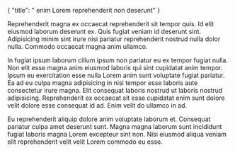 {
  "title": " enim Lorem reprehenderit non deserunt"
}

Reprehenderit magna ex occaecat reprehenderit sit tempor quis. Id elit eiusmod laborum deserunt ex. Quis fugiat veniam id deserunt sint. Adipisicing minim sint irure nisi pariatur reprehenderit nostrud nulla dolor nulla. Commodo occaecat magna anim ullamco.

In fugiat ipsum laborum cillum ipsum non pariatur eu ex tempor fugiat nulla. Non elit esse magna anim eiusmod laboris qui sint cupidatat anim tempor. Ipsum eu exercitation esse nulla Lorem anim sunt voluptate fugiat pariatur. Ea ad eu culpa magna adipisicing in nisi tempor esse laboris aute consectetur irure magna. Elit consequat laboris nostrud ut laboris nostrud adipisicing. Reprehenderit ex occaecat sit esse cupidatat enim sunt dolore velit dolore esse consequat id ad. Enim velit do ullamco in ad.

Eu reprehenderit aliquip dolore anim voluptate laborum et. Consequat pariatur culpa amet deserunt sunt. Magna magna laborum sunt incididunt fugiat laboris magna Lorem excepteur sint non. Nisi eiusmod aliqua veniam elit reprehenderit velit velit Lorem commodo eu esse.